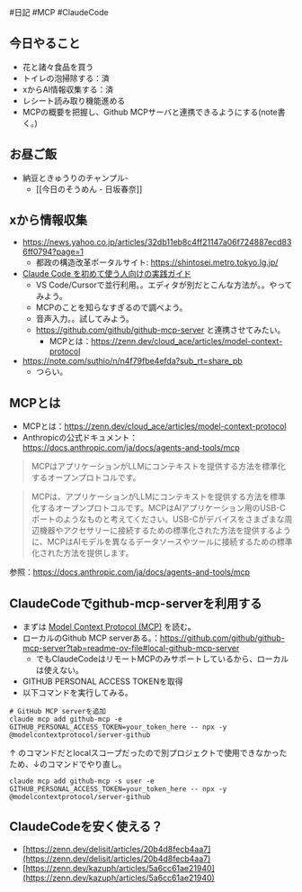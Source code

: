 #日記 #MCP #ClaudeCode 

## 今日やること
- 花と諸々食品を買う
- トイレの泡掃除する：済
- xからAI情報収集する：済
- レシート読み取り機能進める
- MCPの概要を把握し、Github MCPサーバと連携できるようにする(note書く。)

## お昼ご飯
- 納豆ときゅうりのチャンプル-
	-  [[今日のそうめん - 日坂春奈]]

## xから情報収集
- https://news.yahoo.co.jp/articles/32db11eb8c4ff21147a06f724887ecd836ff0794?page=1
	- 都政の構造改革ポータルサイト: https://shintosei.metro.tokyo.lg.jp/
- [Claude Code を初めて使う人向けの実践ガイド](https://zenn.dev/hokuto_tech/articles/86d1edb33da61a)
	- VS Code/Cursorで並行利用。。エディタが別だとこんな方法が。。やってみよう。
	- MCPのことを知らなすぎるので調べよう。
	- 音声入力。。試してみよう。
	- https://github.com/github/github-mcp-server と連携させてみたい。
		- MCPとは：https://zenn.dev/cloud_ace/articles/model-context-protocol
- https://note.com/suthio/n/n4f79fbe4efda?sub_rt=share_pb
	- つらい。

## MCPとは
- MCPとは：https://zenn.dev/cloud_ace/articles/model-context-protocol
- Anthropicの公式ドキュメント：https://docs.anthropic.com/ja/docs/agents-and-tools/mcp

> MCPはアプリケーションがLLMにコンテキストを提供する方法を標準化するオープンプロトコルです。

>MCPは、アプリケーションがLLMにコンテキストを提供する方法を標準化するオープンプロトコルです。MCPはAIアプリケーション用のUSB-Cポートのようなものと考えてください。USB-Cがデバイスをさまざまな周辺機器やアクセサリーに接続するための標準化された方法を提供するように、MCPはAIモデルを異なるデータソースやツールに接続するための標準化された方法を提供します。

参照：https://docs.anthropic.com/ja/docs/agents-and-tools/mcp

## ClaudeCodeでgithub-mcp-serverを利用する
- まずは [Model Context Protocol (MCP)](https://docs.anthropic.com/ja/docs/claude-code/mcp) を読む。
- ローカルのGithub MCP serverある。：https://github.com/github/github-mcp-server?tab=readme-ov-file#local-github-mcp-server
	- でもClaudeCodeはリモートMCPのみサポートしているから、ローカルは使えない。
- GITHUB PERSONAL ACCESS TOKENを取得
- 以下コマンドを実行してみる。
```
# GitHub MCP serverを追加
claude mcp add github-mcp -e GITHUB_PERSONAL_ACCESS_TOKEN=your_token_here -- npx -y @modelcontextprotocol/server-github
```
↑ のコマンドだとlocalスコープだったので別プロジェクトで使用できなかったため、↓のコマンドでやり直し。
```
claude mcp add github-mcp -s user -e GITHUB_PERSONAL_ACCESS_TOKEN=your_token_here -- npx -y @modelcontextprotocol/server-github
```

## ClaudeCodeを安く使える？
- [https://zenn.dev/delisit/articles/20b4d8fecb4aa7](https://zenn.dev/delisit/articles/20b4d8fecb4aa7)
- [https://zenn.dev/kazuph/articles/5a6cc61ae21940](https://zenn.dev/kazuph/articles/5a6cc61ae21940)

